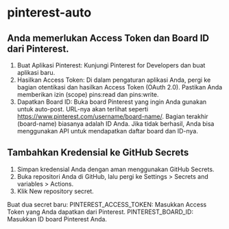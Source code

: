 # pinterest-auto

## Anda memerlukan Access Token dan Board ID dari Pinterest.
1. Buat Aplikasi Pinterest: Kunjungi Pinterest for Developers dan buat aplikasi baru.
2. Hasilkan Access Token: Di dalam pengaturan aplikasi Anda, pergi ke bagian otentikasi dan hasilkan Access Token (OAuth 2.0). Pastikan Anda memberikan izin (scope) pins:read dan pins:write.
3. Dapatkan Board ID: Buka board Pinterest yang ingin Anda gunakan untuk auto-post. URL-nya akan terlihat seperti https://www.pinterest.com/username/board-name/. Bagian terakhir (board-name) biasanya adalah ID Anda. Jika tidak berhasil, Anda bisa menggunakan API untuk mendapatkan daftar board dan ID-nya.

## Tambahkan Kredensial ke GitHub Secrets
1. Simpan kredensial Anda dengan aman menggunakan GitHub Secrets.
2. Buka repositori Anda di GitHub, lalu pergi ke Settings > Secrets and variables > Actions.
3. Klik New repository secret.

Buat dua secret baru:
  PINTEREST_ACCESS_TOKEN: Masukkan Access Token yang Anda dapatkan dari Pinterest.
  PINTEREST_BOARD_ID: Masukkan ID board Pinterest Anda.
